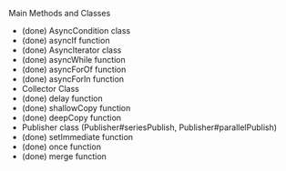 
Main Methods and Classes

  * (done) AsyncCondition class
  * (done) asyncIf function
  * (done) AsyncIterator class
  * (done) asyncWhile function
  * (done) asyncForOf function
  * (done) asyncForIn function
  * Collector Class
  * (done) delay function
  * (done) shallowCopy function
  * (done) deepCopy function
  * Publisher class (Publisher#seriesPublish, Publisher#parallelPublish)
  * (done) setImmediate function
  * (done) once function
  * (done) merge function
  

